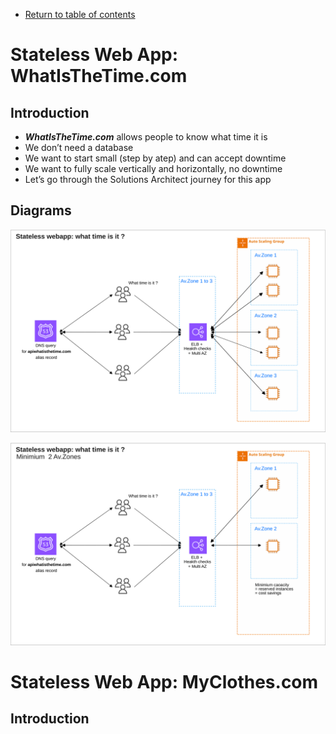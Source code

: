 * [Return to table of contents](../../README.md)
# Stateless Web App: WhatIsTheTime.com
## Introduction
- **_WhatIsTheTime.com_** allows people to know what time it is
- We don’t need a database
- We want to start small (step by atep) and can accept downtime
- We want to fully scale vertically and horizontally, no downtime
- Let’s go through the Solutions Architect journey for this app

## Diagrams

![](../images/architecture-whatisthetime-webapp-1.svg)

![](../images/architecture-whatisthetime-webapp-2.svg)

# Stateless Web App: MyClothes.com
## Introduction

